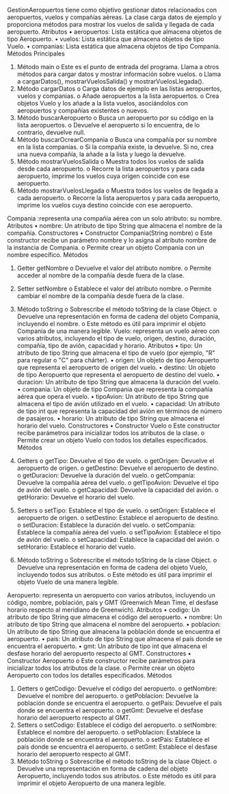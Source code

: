 GestionAeropuertos tiene como objetivo gestionar datos relacionados con aeropuertos, vuelos y compañías aéreas. La clase carga datos de ejemplo y proporciona métodos para mostrar los vuelos de salida y llegada de cada aeropuerto.
Atributos
•	aeropuertos: Lista estática que almacena objetos de tipo Aeropuerto.
•	vuelos: Lista estática que almacena objetos de tipo Vuelo.
•	companias: Lista estática que almacena objetos de tipo Compania.
Métodos Principales
1.	Método main
o	Este es el punto de entrada del programa. Llama a otros métodos para cargar datos y mostrar información sobre vuelos.
o	Llama a cargarDatos(), mostrarVuelosSalida() y mostrarVuelosLlegada().
2.	Método cargarDatos
o	Carga datos de ejemplo en las listas aeropuertos, vuelos y companias.
o	Añade aeropuertos a la lista aeropuertos.
o	Crea objetos Vuelo y los añade a la lista vuelos, asociándolos con aeropuertos y compañías existentes o nuevos.
3.	Método buscarAeropuerto
o	Busca un aeropuerto por su código en la lista aeropuertos.
o	Devuelve el aeropuerto si lo encuentra, de lo contrario, devuelve null.
4.	Método buscarOcrearCompania
o	Busca una compañía por su nombre en la lista companias.
o	Si la compañía existe, la devuelve. Si no, crea una nueva compañía, la añade a la lista y luego la devuelve.
5.	Método mostrarVuelosSalida
o	Muestra todos los vuelos de salida desde cada aeropuerto.
o	Recorre la lista aeropuertos y para cada aeropuerto, imprime los vuelos cuya origen coincide con ese aeropuerto.
6.	Método mostrarVuelosLlegada
o	Muestra todos los vuelos de llegada a cada aeropuerto.
o	Recorre la lista aeropuertos y para cada aeropuerto, imprime los vuelos cuya destino coincide con ese aeropuerto.


Compania :representa una compañía aérea con un solo atributo: su nombre.
Atributos
•	nombre: Un atributo de tipo String que almacena el nombre de la compañía.
Constructores
•	Constructor Compania(String nombre)
o	Este constructor recibe un parámetro nombre y lo asigna al atributo nombre de la instancia de Compania.
o	Permite crear un objeto Compania con un nombre específico.
Métodos
1.	Getter getNombre
o	Devuelve el valor del atributo nombre.
o	Permite acceder al nombre de la compañía desde fuera de la clase.
2.	Setter setNombre
o	Establece el valor del atributo nombre.
o	Permite cambiar el nombre de la compañía desde fuera de la clase.




3.	Método toString
o	Sobrescribe el método toString de la clase Object.
o	Devuelve una representación en forma de cadena del objeto Compania, incluyendo el nombre.
o	Este método es útil para imprimir el objeto Compania de una manera legible.
Vuelo: representa un vuelo aéreo con varios atributos, incluyendo el tipo de vuelo, origen, destino, duración, compañía, tipo de avión, capacidad y horario.
Atributos
•	tipo: Un atributo de tipo String que almacena el tipo de vuelo (por ejemplo, "R" para regular o "C" para chárter).
•	origen: Un objeto de tipo Aeropuerto que representa el aeropuerto de origen del vuelo.
•	destino: Un objeto de tipo Aeropuerto que representa el aeropuerto de destino del vuelo.
•	duracion: Un atributo de tipo String que almacena la duración del vuelo.
•	compania: Un objeto de tipo Compania que representa la compañía aérea que opera el vuelo.
•	tipoAvion: Un atributo de tipo String que almacena el tipo de avión utilizado en el vuelo.
•	capacidad: Un atributo de tipo int que representa la capacidad del avión en términos de número de pasajeros.
•	horario: Un atributo de tipo String que almacena el horario del vuelo.
Constructores
•	Constructor Vuelo
o	Este constructor recibe parámetros para inicializar todos los atributos de la clase.
o	Permite crear un objeto Vuelo con todos los detalles especificados.
Métodos
1.	Getters
o	getTipo: Devuelve el tipo de vuelo.
o	getOrigen: Devuelve el aeropuerto de origen.
o	getDestino: Devuelve el aeropuerto de destino.
o	getDuracion: Devuelve la duración del vuelo.
o	getCompania: Devuelve la compañía aérea del vuelo.
o	getTipoAvion: Devuelve el tipo de avión del vuelo.
o	getCapacidad: Devuelve la capacidad del avión.
o	getHorario: Devuelve el horario del vuelo.
2.	Setters
o	setTipo: Establece el tipo de vuelo.
o	setOrigen: Establece el aeropuerto de origen.
o	setDestino: Establece el aeropuerto de destino.
o	setDuracion: Establece la duración del vuelo.
o	setCompania: Establece la compañía aérea del vuelo.
o	setTipoAvion: Establece el tipo de avión del vuelo.
o	setCapacidad: Establece la capacidad del avión.
o	setHorario: Establece el horario del vuelo.
3.	Método toString
o	Sobrescribe el método toString de la clase Object.
o	Devuelve una representación en forma de cadena del objeto Vuelo, incluyendo todos sus atributos.
o	Este método es útil para imprimir el objeto Vuelo de una manera legible.



Aeropuerto: representa un aeropuerto con varios atributos, incluyendo un código, nombre, población, país y GMT (Greenwich Mean Time, el desfase horario respecto al meridiano de Greenwich).
Atributos
•	codigo: Un atributo de tipo String que almacena el código del aeropuerto.
•	nombre: Un atributo de tipo String que almacena el nombre del aeropuerto.
•	poblacion: Un atributo de tipo String que almacena la población donde se encuentra el aeropuerto.
•	pais: Un atributo de tipo String que almacena el país donde se encuentra el aeropuerto.
•	gmt: Un atributo de tipo int que almacena el desfase horario del aeropuerto respecto al GMT.
Constructores
•	Constructor Aeropuerto
o	Este constructor recibe parámetros para inicializar todos los atributos de la clase.
o	Permite crear un objeto Aeropuerto con todos los detalles especificados.
Métodos
1.	Getters
o	getCodigo: Devuelve el código del aeropuerto.
o	getNombre: Devuelve el nombre del aeropuerto.
o	getPoblacion: Devuelve la población donde se encuentra el aeropuerto.
o	getPais: Devuelve el país donde se encuentra el aeropuerto.
o	getGmt: Devuelve el desfase horario del aeropuerto respecto al GMT.
2.	Setters
o	setCodigo: Establece el código del aeropuerto.
o	setNombre: Establece el nombre del aeropuerto.
o	setPoblacion: Establece la población donde se encuentra el aeropuerto.
o	setPais: Establece el país donde se encuentra el aeropuerto.
o	setGmt: Establece el desfase horario del aeropuerto respecto al GMT.
3.	Método toString
o	Sobrescribe el método toString de la clase Object.
o	Devuelve una representación en forma de cadena del objeto Aeropuerto, incluyendo todos sus atributos.
o	Este método es útil para imprimir el objeto Aeropuerto de una manera legible.



